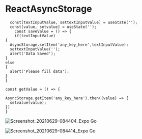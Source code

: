 # ReactAsyncStorage


      const[textInputValue, settextInputValue] = useState('');
      const[value, setvalue] = useState('');
        const saveValue = () => {
        if(textInputValue)
    {
      AsyncStorage.setItem('any_key_here',textInputValue);
      settextInputValue('');
      alert('Data Saved');
    }
    else
    {
      alert('Please fill data');
    }
    }

    const getValue = () => {

    AsyncStorage.getItem('any_key_here').then((value) => {
      setvalue(value);
    })
    }

![Screenshot_20210629-084404_Expo Go](https://user-images.githubusercontent.com/39657409/123732681-e0f99580-d8b7-11eb-969f-3d790f9a3f27.jpg)

![Screenshot_20210629-084414_Expo Go](https://user-images.githubusercontent.com/39657409/123732696-e656e000-d8b7-11eb-9ad6-a1fe9124ccf4.jpg)

